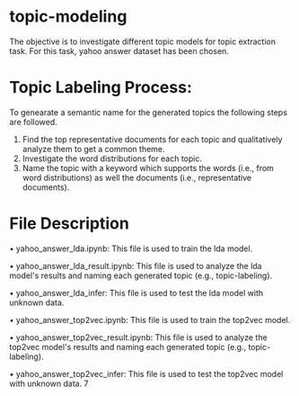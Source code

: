 # topic-modeling
The objective is to investigate different topic models for topic extraction task. For this task, yahoo answer dataset has been chosen. 

# Topic Labeling Process:
To genearate a semantic name for the generated topics the following steps are followed.

1. Find the top representative documents for each topic and qualitatively analyze them to get a common theme.
2. Investigate the word distributions for each topic.
3. Name the topic with a keyword which supports the words (i.e., from word distributions) as well the documents (i.e., representative documents).

# File Description
• yahoo_answer_lda.ipynb: This file is used to train the lda model.

• yahoo_answer_lda_result.ipynb: This file is used to analyze the lda model's results and naming each generated topic (e.g., topic-labeling).

• yahoo_answer_lda_infer: This file is used to test the lda model with unknown data.

• yahoo_answer_top2vec.ipynb: This file is used to train the top2vec model.

• yahoo_answer_top2vec_result.ipynb: This file is used to analyze the top2vec model's results and naming each generated topic (e.g., topic-labeling).

• yahoo_answer_top2vec_infer: This file is used to test the top2vec model with unknown data.
7

